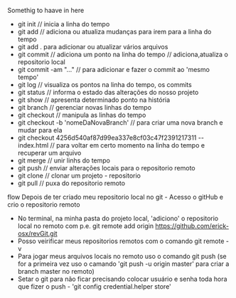Somethig to haave in here

- git init // inicia a linha do tempo 
- git add // adiciona ou atualiza mudanças para irem para a linha do tempo 
- git add . para adicionar ou atualizar vários arquivos 
- git commit // adiciona um ponto na linha do tempo // adiciona,atualiza o repositorio local
- git commit -am "..." //  para adicionar e fazer o commit ao 'mesmo tempo'
- git log // visualiza os pontos na linha do tempo, os commits 
- git status // informa o estado das alterações do nosso projeto
- git show // apresenta determinado ponto na história 
- git branch // gerenciar novas linhas do tempo 
- git checkout // manipula as linhas do tempo
- git checkout -b 'nomeDaNovaBranch' // para criar uma nova branch e mudar para ela
- git checkout 4256d540af87d99ea337e8cf03c47f2391217311 -- index.html // para voltar em certo momento na linha do tempo e recuperar um arquivo
- git merge // unir linhs do tempo
- git push // enviar alterações locais para o repositorio remoto
- git clone // clonar um projeto - repositorio
- git pull // puxa do repositorio remoto


flow
Depois de ter criado meu repositorio local no git - Acesso o gitHub e crio o repositorio remoto
- No terminal, na minha pasta do projeto local, 'adiciono' o repositorio local no remoto com p.e. 
git remote add origin https://github.com/erick-osx/revGit.git
- Posso veirificar meus repositorios remotos com o comando git remote -v
- Para jogar meus arquivos locais no remoto uso o comando git push (se for a primeira vez uso o camando
'git push -u origin master' para criar a branch master no remoto)
- Setar o git para não ficar precisando colocar usuário e senha toda hora que fizer o push - 'git config credential.helper store'